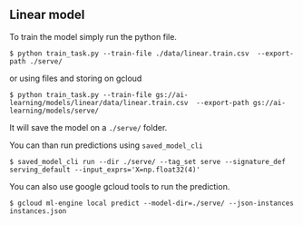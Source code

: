 ## Linear model

To train the model simply run the python file.
    
    $ python train_task.py --train-file ./data/linear.train.csv  --export-path ./serve/

or using files and storing on gcloud

    $ python train_task.py --train-file gs://ai-learning/models/linear/data/linear.train.csv  --export-path gs://ai-learning/models/serve/


It will save the model on a `./serve/` folder.

You can than run predictions using `saved_model_cli`

    $ saved_model_cli run --dir ./serve/ --tag_set serve --signature_def serving_default --input_exprs='X=np.float32(4)'


You can also use google gcloud tools to run the prediction.

    $ gcloud ml-engine local predict --model-dir=./serve/ --json-instances instances.json

